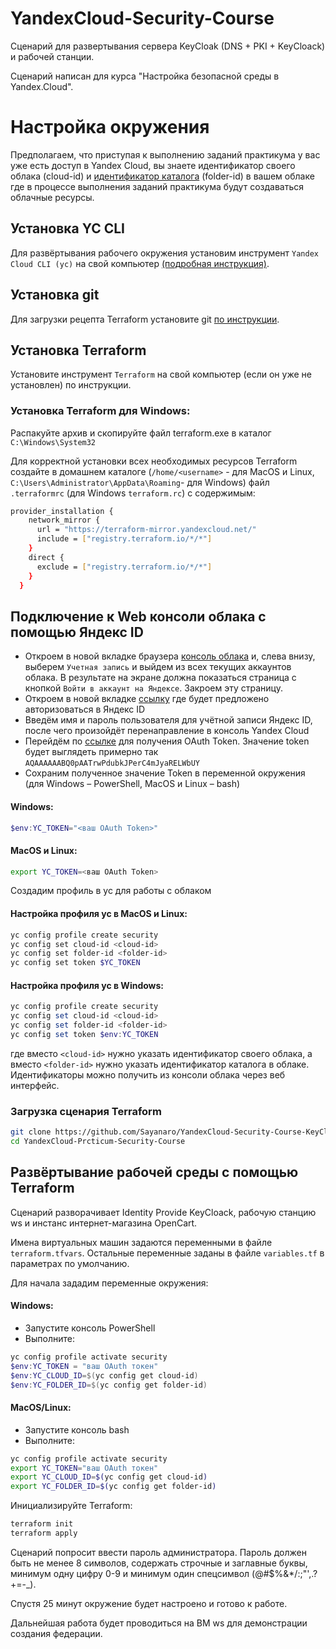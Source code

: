 # YandexCloud-Security-Course

Сценарий для развертывания сервера KeyCloak (DNS + PKI + KeyCloack) и рабочей станции.

Сценарий написан для курса "Настройка безопасной среды в Yandex.Cloud".

# Настройка окружения
Предполагаем, что приступая к выполнению заданий практикума у вас уже есть доступ в Yandex Cloud, вы знаете идентификатор своего облака (cloud-id) и [идентификатор каталога](https://cloud.yandex.ru/docs/resource-manager/operations/folder/get-id) (folder-id) в вашем облаке где в процессе выполнения заданий практикума будут создаваться облачные ресурсы.

## Установка YC CLI
Для развёртывания рабочего окружения установим инструмент `Yandex Cloud CLI (yc)` на свой компьютер [(подробная инструкция)](https://cloud.yandex.ru/docs/cli/operations/install-cli#interactive).
 
## Установка git
Для загрузки рецепта Terraform установите git [по инструкции](https://git-scm.com/book/ru/v2/Введение-Установка-Git).
 
## Установка Terraform
Установите инструмент `Terraform` на свой компьютер (если он уже не установлен) по инструкции.

  ### Установка Terraform для Windows:
  Распакуйте архив и скопируйте файл terraform.exe в каталог `C:\Windows\System32`
 
Для корректной установки всех необходимых ресурсов Terraform создайте в домашнем каталоге (`/home/<username>` - для MacOS и Linux, `C:\Users\Administrator\AppData\Roaming`- для Windows) файл `.terraformrc` (для Windows `terraform.rc`) с содержимым:

```bash
provider_installation {
    network_mirror {
      url = "https://terraform-mirror.yandexcloud.net/"
      include = ["registry.terraform.io/*/*"]
    }
    direct {
      exclude = ["registry.terraform.io/*/*"]
    }
  }
  ```
 
 
## Подключение к Web консоли облака с помощью Яндекс ID
* Откроем в новой вкладке браузера [консоль облака](https://console.cloud.yandex.ru/) и, слева внизу, выберем `Учетная запись` и выйдем из всех текущих аккаунтов облака. В результате на экране должна показаться страница с кнопкой `Войти в аккаунт на Яндексе`. Закроем эту страницу.
* Откроем в новой вкладке [ссылку](https://passport.yandex.ru/auth?mode=add-user&retpath=https%3A%2F%2Fconsole.cloud.yandex.ru%2F) где будет предложено авторизоваться в Яндекс ID
* Введём имя и пароль пользователя для учётной записи Яндекс ID, после чего произойдёт перенаправление в консоль Yandex Cloud
* Перейдём по [ссылке](https://oauth.yandex.ru/authorize?response_type=token&client_id=1a6990aa636648e9b2ef855fa7bec2fb) для получения OAuth Token. Значение token будет выглядеть примерно так `AQAAAAAABQ0pAATrwPdubkJPerC4mJyaRELWbUY`
* Сохраним полученное значение Token в переменной окружения (для Windows – PowerShell, MacOS и Linux – bash)

#### Windows:
```PowerShell
$env:YC_TOKEN="<ваш OAuth Token>"
```

#### MacOS и Linux:
```bash
export YC_TOKEN=<ваш OAuth Token>
```


Создадим профиль в yc для работы с облаком

#### Настройка профиля yc в MacOS и Linux:
```bash
yc config profile create security
yc config set cloud-id <cloud-id>
yc config set folder-id <folder-id>
yc config set token $YC_TOKEN
```

#### Настройка профиля yc в Windows:
```PowerShell
yc config profile create security
yc config set cloud-id <cloud-id>
yc config set folder-id <folder-id>
yc config set token $env:YC_TOKEN
```

где вместо `<cloud-id>` нужно указать идентификатор своего облака, а вместо `<folder-id>` нужно указать идентификатор каталога в облаке. Идентификаторы можно получить из консоли облака через веб интерфейс.
 
### Загрузка сценария Terraform
```bash
git clone https://github.com/Sayanaro/YandexCloud-Security-Course-KeyCloakVersion.git
cd YandexCloud-Prcticum-Security-Course
```
 
## Развёртывание рабочей среды с помощью Terraform
Сценарий разворачивает Identity Provide KeyCloack, рабочую станцию ws и инстанс интернет-магазина OpenCart.

Имена виртуальных машин задаются переменными в файле `terraform.tfvars`. Остальные переменные заданы в файле `variables.tf` в параметрах по умолчанию.

Для начала зададим переменные окружения:
 
#### Windows:
 
* Запустите консоль PowerShell
* Выполните:
```PowerShell
yc config profile activate security
$env:YC_TOKEN = "ваш OAuth токен"
$env:YC_CLOUD_ID=$(yc config get cloud-id)
$env:YC_FOLDER_ID=$(yc config get folder-id)
```
 
#### MacOS/Linux:
 
* Запустите консоль bash
* Выполните:
```bash
yc config profile activate security
export YC_TOKEN="ваш OAuth токен"
export YC_CLOUD_ID=$(yc config get cloud-id)
export YC_FOLDER_ID=$(yc config get folder-id)
```
 
Инициализируйте Terraform:
```bash
terraform init
terraform apply
```

Сценарий попросит ввести пароль администратора. Пароль должен быть не менее 8 символов, содержать строчные и заглавные буквы, минимум одну цифру 0-9 и минимум один спецсимвол (@#$%&*/:;"'\,.?+=-_).

Спустя 25 минут окружение будет настроено и готово к работе.

Дальнейшая работа будет проводиться на ВМ ws для демонстрации создания федерации.
